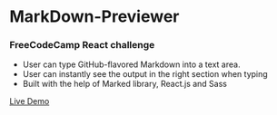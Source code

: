 # MarkDown-Previewer

### FreeCodeCamp React challenge

- User can type GitHub-flavored Markdown into a text area.
- User can instantly see the output in the right section when typing
- Built with the help of Marked library, React.js and Sass

[Live Demo](https://trangtmtran.github.io/MarkDown-Previewer/)

